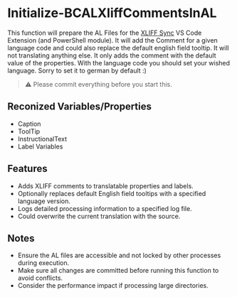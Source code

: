 # Initialize-BCALXliffCommentsInAL

This function will prepare the AL Files for the [XLIFF Sync](https://marketplace.visualstudio.com/items?itemName=rvanbekkum.xliff-sync) VS Code Extension (and PowerShell module). It will add the Comment for a given language code and could also replace the default english field tooltip.
It will not translating anything else. It only adds the comment with the default value of the properties. With the language code you should set your wished language. Sorry to set it to german by default :)

> ⚠️ Please commit everything before you start this.

## Reconized Variables/Properties

- Caption
- ToolTip
- InstructionalText
- Label Variables

## Features
- Adds XLIFF comments to translatable properties and labels.
- Optionally replaces default English field tooltips with a specified language version.
- Logs detailed processing information to a specified log file.
- Could overwrite the current translation with the source. 


## Notes
- Ensure the AL files are accessible and not locked by other processes during execution.
- Make sure all changes are committed before running this function to avoid conflicts.
- Consider the performance impact if processing large directories.